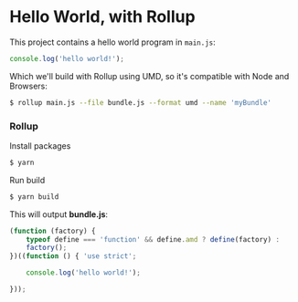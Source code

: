 # Hello World, with Rollup

This project contains a hello world program in `main.js`:

```js
console.log('hello world!');
```

Which we'll build with Rollup using UMD, so it's compatible with Node and Browsers:

```sh
$ rollup main.js --file bundle.js --format umd --name 'myBundle'
```

### Rollup

Install packages

```sh
$ yarn 
```

Run build

```sh
$ yarn build
```

This will output **bundle.js**:

```js
(function (factory) {
	typeof define === 'function' && define.amd ? define(factory) :
	factory();
})((function () { 'use strict';

	console.log('hello world!');

}));
```

